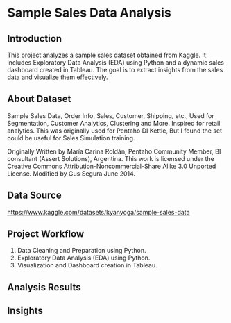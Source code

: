 # Sample Sales Data Analysis

## Introduction
This project analyzes a sample sales dataset obtained from Kaggle. It includes Exploratory Data Analysis (EDA) using Python and a dynamic sales dashboard created in Tableau. The goal is to extract insights from the sales data and visualize them effectively.

## About Dataset
Sample Sales Data, Order Info, Sales, Customer, Shipping, etc., Used for Segmentation, Customer Analytics, Clustering and More. Inspired for retail analytics. This was originally used for Pentaho DI Kettle, But I found the set could be useful for Sales Simulation training.

Originally Written by María Carina Roldán, Pentaho Community Member, BI consultant (Assert Solutions), Argentina. This work is licensed under the Creative Commons Attribution-Noncommercial-Share Alike 3.0 Unported License. Modified by Gus Segura June 2014.

## Data Source
https://www.kaggle.com/datasets/kyanyoga/sample-sales-data

## Project Workflow
1. Data Cleaning and Preparation using Python.
2. Exploratory Data Analysis (EDA) using Python.
3. Visualization and Dashboard creation in Tableau.

## Analysis Results

## Insights
